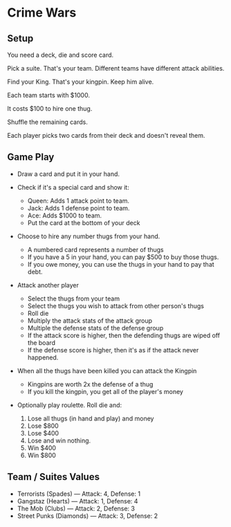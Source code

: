 # Crime Wars

## Setup

You need a deck, die and score card.

Pick a suite. That's your team. Different teams have different attack abilities.

Find your King. That's your kingpin. Keep him alive.

Each team starts with $1000.

It costs $100 to hire one thug.

Shuffle the remaining cards.

Each player picks two cards from their deck and doesn't reveal them.

## Game Play

* Draw a card and put it in your hand.

* Check if it's a special card and show it:
  * Queen: Adds 1 attack point to team.
  * Jack: Adds 1 defense point to team.
  * Ace: Adds $1000 to team.
  * Put the card at the bottom of your deck

* Choose to hire any number thugs from your hand.
  * A numbered card represents a number of thugs
  * If you have a 5 in your hand, you can pay $500 to buy those thugs.
  * If you owe money, you can use the thugs in your hand to pay that debt.

* Attack another player
  * Select the thugs from your team
  * Select the thugs you wish to attack from other person's thugs
  * Roll die
  * Multiply the attack stats of the attack group
  * Multiple the defense stats of the defense group
  * If the attack score is higher, then the defending thugs are wiped off the board
  * If the defense score is higher, then it's as if the attack never happened.
  
* When all the thugs have been killed you can attack the Kingpin
  * Kingpins are worth 2x the defense of a thug
  * If you kill the kingpin, you get all of the player's money

* Optionally play roulette. Roll die and:
  1. Lose all thugs (in hand and play) and money
  2. Lose $800
  3. Lose $400
  4. Lose and win nothing.
  5. Win $400
  6. Win $800


## Team / Suites Values

* Terrorists (Spades) — Attack: 4, Defense: 1
* Gangstaz (Hearts) — Attack: 1, Defense: 4
* The Mob (Clubs) — Attack: 2, Defense: 3
* Street Punks (Diamonds) — Attack: 3, Defense: 2


